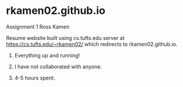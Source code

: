 # rkamen02.github.io

Assignment 1
Ross Kamen

Resume website built using cs.tufts.edu server at https://cs.tufts.edu/~rkamen02/ which redirects to rkamen02.github.io.

1. Everything up and running!

2. I have not collaborated with anyone.

3. 4-5 hours spent.